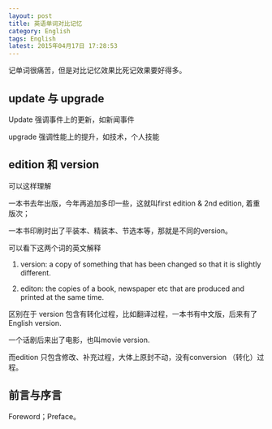 ```yaml
---
layout: post
title: 英语单词对比记忆
category: English
tags: English
latest: 2015年04月17日 17:28:53
---
```


记单词很痛苦，但是对比记忆效果比死记效果要好得多。

update 与 upgrade
-

Update   强调事件上的更新，如新闻事件

upgrade  强调性能上的提升，如技术，个人技能

edition 和 version
-

可以这样理解

一本书去年出版，今年再追加多印一些，这就叫first edition & 2nd edition, 着重版次；

一本书印刷时出了平装本、精装本、节选本等，那就是不同的version。

可以看下这两个词的英文解释

1. version: a copy of something that has been changed so that it is slightly different.

2. editon: the copies of a book, newspaper etc that are produced and printed at the same time.

区别在于 version 包含有转化过程，比如翻译过程，一本书有中文版，后来有了 English version.

一个话剧后来出了电影，也叫movie version.

而edition 只包含修改、补充过程，大体上原封不动，没有conversion （转化）过程。

前言与序言
-

Foreword；Preface。

